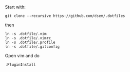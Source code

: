Start with:

    git clone --recursive https://github.com/dsem/.dotfiles

then 

    ln -s .dotfile/.vim
    ln -s .dotfile/.vimrc
    ln -s .dotfile/.profile
    ln -s .dotfile/.gitconfig

Open vim and do

    :PluginInstall
